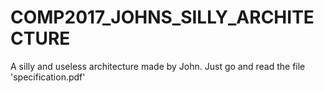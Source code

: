 # COMP2017_JOHNS_SILLY_ARCHITECTURE
A silly and useless architecture made by John.
Just go and read the file 'specification.pdf'
